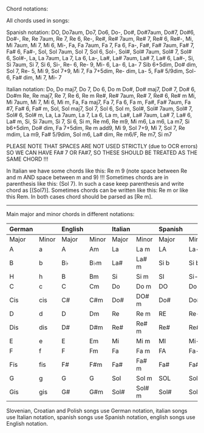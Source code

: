 Chord notations:

All chords used in songs:

Spanish notation:
DO, Do7aum, Do7, Do6, Do-, Do#, Do#7aum, Do#7, Do#6, Do#-, Re, Re 7aum, Re 7, Re 6, Re-, Re#, Re# 7aum, Re# 7, Re# 6, Re#-, Mi, Mi 7aum, Mi 7, Mi 6, Mi-, Fa, Fa 7aum, Fa 7, Fa 6, Fa-, Fa#, Fa# 7aum, Fa# 7, Fa# 6, Fa#-, Sol, Sol 7aum, Sol 7, Sol 6, Sol-, Sol#, Sol# 7aum, Sol# 7, Sol# 6, Sol#-, La, La 7aum, La 7, La 6, La-, La#, La# 7aum, La# 7, La# 6, La#-, Si, Si 7aum, Si 7, Si 6, Si-, Re- 6, Re- 9, Mi- 6, La- 6, La- 7 Sib 6+5dim, Do# dim, Sol 7, Re- 5, Mi 9, Sol 7+9, Mi 7, Fa 7+5dim, Re- dim, La- 5, Fa# 5/9dim, Sol- 6, Fa# dim, Mi 7, Mi- 7

Italian notation:
Do, Do maj7, Do 7, Do 6, Do m Do#, Do# maj7, Do# 7, Do# 6, Do#m Re, Re maj7, Re 7, Re 6, Re m Re#, Re# 7aum, Re# 7, Re# 6, Re# m Mi, Mi 7aum, Mi 7, Mi 6, Mi m, Fa, Fa maj7, Fa 7, Fa 6, Fa m, Fa#, Fa# 7aum, Fa #7, Fa# 6, Fa# m, Sol, Sol maj7, Sol 7, Sol 6, Sol m, Sol#, Sol# 7aum, Sol# 7, Sol# 6, Sol# m, La, La 7aum, La 7, La 6, La m, La#, La# 7aum, La# 7, La# 6, La# m, Si, Si 7aum, Si 7, Si 6, Si m, Re m6, Re m9, Mi m6, La m6, La m7, Si b6+5dim, Do# dim, Fa 7+5dim, Re m add9, Mi 9, Sol 7+9, Mi 7, Sol 7, Re mdim, La m9, Fa# 5/9dim, Sol m6, La# dim, Re m6/F, Re m7, Si m7

PLEASE NOTE THAT SPACES ARE NOT USED STRICTLY (due to OCR errors) SO WE CAN HAVE FA# 7 OR FA#7, SO THESE SHOULD BE TREATED AS THE SAME CHORD !!!

In Italian we have some chords like this: Re m 9 (note space between Re and m AND space between m and 9) !!!
Sometimes chords are in parenthesis like this: (Sol 7). In such a case keep parenthesis and write chord as [(Sol7)].
Sometimes chords can be written like this: Re m or like this Rem. In both cases chord should be parsed as [Re m].
__________________________________________________

Main major and minor chords in different notations:

| German |       | English |       | Italian |        | Spanish |       |
|--------|-------|---------|-------|---------|--------|---------|-------|
| Major  | Minor | Major   | Minor | Major   | Minor  | Major   | Minor |
| A      | a     | A       | Am    | La      | La m   | LA      | La-   |
| B      | b     | B♭      | B♭m   | La#     | La# m  | Si b    | Si b- |
| H      | h     | B       | Bm    | Si      | Si m   | SI      | Si-   |
| C      | c     | C       | Cm    | Do      | Do m   | DO      | Do-   |
| Cis    | cis   | C#      | C#m   | Do#     | DO# m  | Do#     | Do#-  |
| D      | d     | D       | Dm    | Re      | Re m   | RE      | Re-   |
| Dis    | dis   | D#      | D#m   | Re#     | Re# m  | Re#     | Re#-  |
| E      | e     | E       | Em    | Mi      | Mi m   | MI      | Mi-   |
| F      | f     | F       | Fm    | Fa      | Fa m   | FA      | Fa-   |
| Fis    | fis   | F#      | F#m   | Fa#     | Fa# m  | Fa#     | Fa#-  |
| G      | g     | G       | G     | Sol     | Sol m  | SOL     | Sol-  |
| Gis    | gis   | G#      | G#m   | Sol#    | Sol# m | Sol#    | Sol#- |

Slovenian, Croatian and Polish songs use German notation, italian songs use Italian notation, spanish songs use Spanish notation, english songs use English notation.